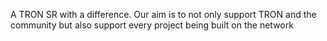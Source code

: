A TRON SR with a difference. Our aim is to not only support TRON and the community but also support every project being built on the network
